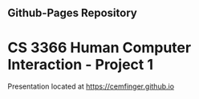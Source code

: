 ## Github-Pages Repository
# CS 3366 Human Computer Interaction - Project 1 
Presentation located at https://cemfinger.github.io